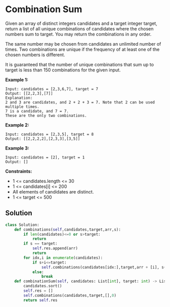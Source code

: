 <h1>Combination Sum</h1>

<p>
Given an array of distinct integers candidates and a target integer target, return a list of all unique combinations of candidates where the chosen numbers sum to target. You may return the combinations in any order.

The same number may be chosen from candidates an unlimited number of times. Two combinations are unique if the frequency of at least one of the chosen numbers is different.

It is guaranteed that the number of unique combinations that sum up to target is less than 150 combinations for the given input.

<b>Example 1:</b>

    Input: candidates = [2,3,6,7], target = 7
    Output: [[2,2,3],[7]]
    Explanation:
    2 and 3 are candidates, and 2 + 2 + 3 = 7. Note that 2 can be used multiple times.
    7 is a candidate, and 7 = 7.
    These are the only two combinations.
    
<b>Example 2:</b>

    Input: candidates = [2,3,5], target = 8
    Output: [[2,2,2,2],[2,3,3],[3,5]]
    
<b>Example 3:</b>

    Input: candidates = [2], target = 1
    Output: []

<b>Constraints:</b>

- 1 <= candidates.length <= 30
- 1 <= candidates[i] <= 200
- All elements of candidates are distinct.
- 1 <= target <= 500

<h2>Solution</h2>

```python
class Solution:
    def combinations(self,candidates,target,arr,s):
        if len(candidates)<=0 or s>target:
            return
        if s == target:
            self.res.append(arr)
            return
        for idx,i in enumerate(candidates):
            if s+i<=target:
                self.combinations(candidates[idx:],target,arr + [i], s+i)
            else:
                break
    def combinationSum(self, candidates: List[int], target: int) -> List[List[int]]:
        candidates.sort()
        self.res = []
        self.combinations(candidates,target,[],0)
        return self.res
```

